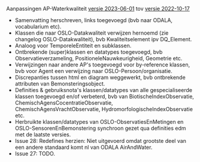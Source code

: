 Aanpassingen AP-Waterkwaliteit [versie 2023-06-01](https://data.vlaanderen.be/doc/applicatieprofiel/waterkwaliteit/kandidaatstandaard/2023-06-01/) tov [versie 2022-10-17](https://data.vlaanderen.be/doc/applicatieprofiel/waterkwaliteit/kandidaatstandaard/2022-10-17/)
- Samenvatting herschreven, links toegevoegd (bvb naar ODALA, vocabularium etc).
- Klassen die naar OSLO-Datakwaliteit verwijzen hernoemd (zie changelog OSLO-Datakwaliteit), bvb Kwaliteitselement ipv DQ_Element.
- Analoog voor TemporeleEntiteit en subklassen.
- Ontbrekende (super)klassen en datatypes toegevoegd, bvb Observatieverzameling, PositioneleNauwkeurigheid, Geometrie etc.
- Verwijzingen naar andere AP's toegevoegd voor by-reference klassen, bvb voor Agent een verwijzing naar OSLO-Persoon/organisatie.
- Discrepanties tussen html en diagram weggewerkt, bvb ontbrekende attributen van Bemonsteringsobject.
- Definities & gebruiksnota's klassen/datatypes van alle gespecialiseerde klassen toegevoegd en/of verbeterd, bvb van BiotischeIndexObservatie, ChemischAgensCocentratieObservatie, ChemischAgensVrachtObservatie, HydromorfologischeIndexObservatie etc.
- Herbruikte klassen/datatypes van OSLO-ObservatiesEnMetingen en OSLO-SensorenEnBemonstering synchroon gezet qua definities edm met de laatste versies.
- Issue 28: Redefines herzien: Niet uitgevoerd omdat grootste deel van een andere standaard komt nl van ODALA AirAndWater.
- Issue 27: TODO.

